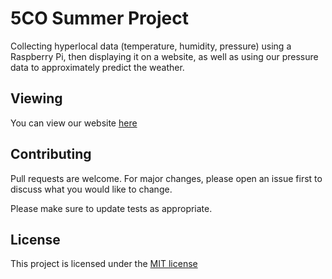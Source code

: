 # 5CO Summer Project
Collecting hyperlocal data (temperature, humidity, pressure) using a Raspberry Pi, then displaying it on a website, as well as using our pressure data to approximately predict the weather. 

## Viewing
You can view our website [here](https://zeevox.github.io/summer-project)

## Contributing
Pull requests are welcome. For major changes, please open an issue first to discuss what you would like to change.

Please make sure to update tests as appropriate.

## License
This project is licensed under the [MIT license](https://github.com/ZeevoX/summer-project/blob/master/LICENSE)
